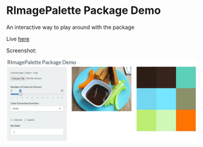 # RImagePalette Package Demo

An interactive way to play around with the package

Live [here](https://jnkcarlson.shinyapps.io/RImagePaletteShiny/)

Screenshot:

<img src="https://raw.githubusercontent.com/joelcarlson/RImagePaletteShiny/master/screenshot.JPG" />
